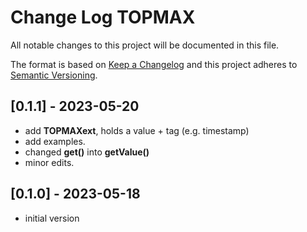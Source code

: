 # Change Log TOPMAX

All notable changes to this project will be documented in this file.

The format is based on [Keep a Changelog](http://keepachangelog.com/)
and this project adheres to [Semantic Versioning](http://semver.org/).


## [0.1.1] - 2023-05-20
- add **TOPMAXext**, holds a value + tag (e.g. timestamp)
- add examples.
- changed **get()** into **getValue()**
- minor edits.


## [0.1.0] - 2023-05-18
- initial version

